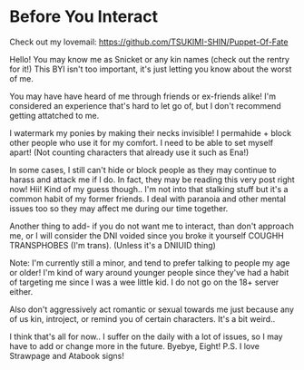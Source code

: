 # Before You Interact

Check out my lovemail: https://github.com/TSUKIMI-SHIN/Puppet-Of-Fate

Hello! You may know me as Snicket or any kin names (check out the rentry for it!) This BYI isn't too important, it's just letting you know about the worst of me.

You may have have heard of me through friends or ex-friends alike! I'm considered an experience that's hard to let go of, but I don't recommend getting attatched to me.

I watermark my ponies by making their necks invisible! I permahide + block other people who use it for my comfort. I need to be able to set myself apart! (Not counting characters that already use it such as Ena!)

In some cases, I still can't hide or block people as they may continue to harass and attack me if I do. In fact, they may be reading this very post right now! Hii! Kind of my guess though.. I'm not into that stalking stuff but it's a common habit of my former friends. I deal with paranoia and other mental issues too so they may affect me during our time together.

Another thing to add- if you do not want me to interact, than don't approach me, or I will consider the DNI voided since you broke it yourself COUGHH TRANSPHOBES (I'm trans). (Unless it's a DNIUID thing)

Note: I'm currently still a minor, and tend to prefer talking to people my age or older! I'm kind of wary around younger people since they've had a habit of targeting me since I was a wee little kid. I do not go on the 18+ server either.

Also don't aggressively act romantic or sexual towards me just because any of us kin, introject, or remind you of certain characters. It's a bit weird..

I think that's all for now.. I suffer on the daily with a lot of issues, so I may have to add or change more in the future. Byebye, Eight!
P.S. I love Strawpage and Atabook signs!
